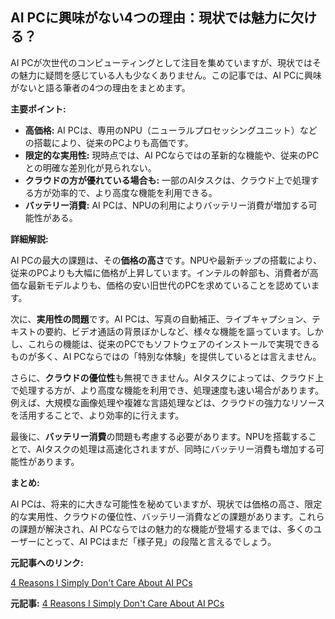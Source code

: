## AI PCに興味がない4つの理由：現状では魅力に欠ける？

AI PCが次世代のコンピューティングとして注目を集めていますが、現状ではその魅力に疑問を感じている人も少なくありません。この記事では、AI PCに興味がないと語る筆者の4つの理由をまとめます。

**主要ポイント:**

* **高価格:** AI PCは、専用のNPU（ニューラルプロセッシングユニット）などの搭載により、従来のPCよりも高価です。
* **限定的な実用性:** 現時点では、AI PCならではの革新的な機能や、従来のPCとの明確な差別化が見られない。
* **クラウドの方が優れている場合も:** 一部のAIタスクは、クラウド上で処理する方が効率的で、より高度な機能を利用できる。
* **バッテリー消費:** AI PCは、NPUの利用によりバッテリー消費が増加する可能性がある。

**詳細解説:**

AI PCの最大の課題は、その**価格の高さ**です。NPUや最新チップの搭載により、従来のPCよりも大幅に価格が上昇しています。インテルの幹部も、消費者が高価な最新モデルよりも、価格の安い旧世代のPCを求めていることを認めています。

次に、**実用性の問題**です。AI PCは、写真の自動補正、ライブキャプション、テキストの要約、ビデオ通話の背景ぼかしなど、様々な機能を謳っています。しかし、これらの機能は、従来のPCでもソフトウェアのインストールで実現できるものが多く、AI PCならではの「特別な体験」を提供しているとは言えません。

さらに、**クラウドの優位性**も無視できません。AIタスクによっては、クラウド上で処理する方が、より高度な機能を利用でき、処理速度も速い場合があります。例えば、大規模な画像処理や複雑な言語処理などは、クラウドの強力なリソースを活用することで、より効率的に行えます。

最後に、**バッテリー消費**の問題も考慮する必要があります。NPUを搭載することで、AIタスクの処理は高速化されますが、同時にバッテリー消費も増加する可能性があります。

**まとめ:**

AI PCは、将来的に大きな可能性を秘めていますが、現状では価格の高さ、限定的な実用性、クラウドの優位性、バッテリー消費などの課題があります。これらの課題が解決され、AI PCならではの魅力的な機能が登場するまでは、多くのユーザーにとって、AI PCはまだ「様子見」の段階と言えるでしょう。

**元記事へのリンク:**

[4 Reasons I Simply Don't Care About AI PCs](https://www.makeuseof.com/reasons-i-dont-care-about-ai-pcs/)


**元記事:** [4 Reasons I Simply Don't Care About AI PCs](https://www.makeuseof.com/reasons-you-dont-need-ai-pc/)